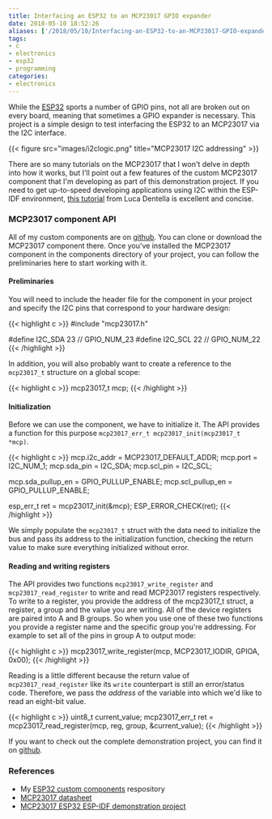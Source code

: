 ```yaml
---
title: Interfacing an ESP32 to an MCP23017 GPIO expander
date: 2018-05-10 18:52:26
aliases: ['/2018/05/10/Interfacing-an-ESP32-to-an-MCP23017-GPIO-expander/']
tags:
- c
- electronics
- esp32
- programming
categories:
- electronics
---
```

While the [ESP32](http://www.esp32.net) sports a number of GPIO pins, not all are broken out on every board, meaning that sometimes a GPIO expander is necessary. This project is a simple design to test interfacing the ESP32 to an MCP23017 via the I2C interface.

{{< figure src="images/i2clogic.png" title="MCP23017 I2C addressing" >}}

There are so many tutorials on the MCP23017 that I won't delve in depth into how it works, but I'll point out a few features of the custom MCP23017 component that I'm developing as part of this demonstration project. If you need to get up-to-speed developing applications using I2C within the ESP-IDF environment, [this tutorial](http://www.lucadentella.it/en/2017/10/09/esp32-23-i2c-basic/) from Luca Dentella is excellent and concise.

<!-- more -->

###  MCP23017 component API

All of my custom components are on [github](https://github.com/NSBum/ESP32-Custom-Components). You can clone or download the MCP23017 component there. Once you've installed the MCP23017 component in the components directory of your project, you can follow the preliminaries here to start working with it.

#### Preliminaries

You will need to include the header file for the component in your project and specify the I2C pins that correspond to your hardware design:

{{< highlight c >}}
#include "mcp23017.h"

#define I2C_SDA	23	// GPIO_NUM_23
#define I2C_SCL 22	// GPIO_NUM_22
{{< /highlight >}}

In addition, you will also probably want to create a reference to the `mcp23017_t` structure on a global scope:

{{< highlight c >}}
mcp23017_t mcp;
{{< /highlight >}}

#### Initialization

Before we can use the component, we have to initialize it. The API provides a function for this purpose `mcp23017_err_t mcp23017_init(mcp23017_t *mcp)`.

{{< highlight c >}}
mcp.i2c_addr = MCP23017_DEFAULT_ADDR;
mcp.port = I2C_NUM_1;
mcp.sda_pin = I2C_SDA;
mcp.scl_pin = I2C_SCL;

mcp.sda_pullup_en = GPIO_PULLUP_ENABLE;
mcp.scl_pullup_en = GPIO_PULLUP_ENABLE;

esp_err_t ret = mcp23017_init(&mcp);
ESP_ERROR_CHECK(ret);
{{< /highlight >}}

We simply populate the `mcp23017_t` struct with the data need to initialize the bus and pass its address to the initialization function, checking the return value to make sure everything initialized without error.

#### Reading and writing registers

The API provides two functions `mcp23017_write_register` and `mcp23017_read_register` to write and read MCP23017 registers respectively. To write to a register, you provide the address of the mcp23017_t struct, a register, a group and the value you are writing. All of the device registers are paired into A and B groups. So when you use one of these two functions you provide a register name and the specific group you're addressing. For example to set all of the pins in group A to output mode:

{{< highlight c >}}
mcp23017_write_register(mcp, MCP23017_IODIR, GPIOA, 0x00);
{{< /highlight >}}

Reading is a little different because the return value of `mcp23017_read_register` like its `write` counterpart is still an error/status code. Therefore, we pass the _address_ of the variable into which we'd like to read an eight-bit value.

{{< highlight c >}}
uint8_t current_value;
mcp23017_err_t ret = mcp23017_read_register(mcp, reg, group, &current_value);
{{< /highlight >}}

If you want to check out the complete demonstration project, you can find it on [github](https://github.com/NSBum/esp32-mcp23017-demo).

### References

- My [ESP32 custom components](https://github.com/NSBum/ESP32-Custom-Components) respository
- [MCP23017 datasheet](pdf/MCP23017_datasheet.pdf)
- [MCP23017 ESP32 ESP-IDF demonstration project](https://github.com/NSBum/esp32-mcp23017-demo)
